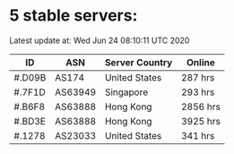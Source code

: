 # 5 stable servers:

Latest update at: Wed Jun 24 08:10:11 UTC 2020

| ID | ASN | Server Country | Online |
| -- | --- | -------------- | ------ |
| #.D09B | AS174 | United States | 287 hrs |
| #.7F1D | AS63949 | Singapore | 293 hrs |
| #.B6F8 | AS63888 | Hong Kong | 2856 hrs |
| #.BD3E | AS63888 | Hong Kong | 3925 hrs |
| #.1278 | AS23033 | United States | 341 hrs |

